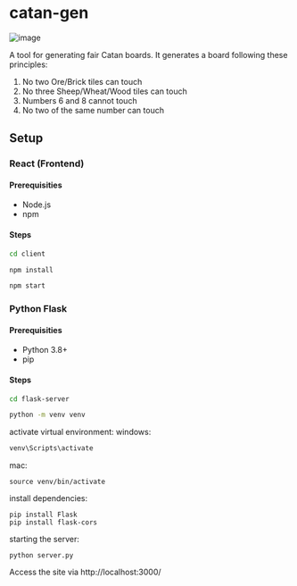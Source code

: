 # catan-gen
![image](https://github.com/user-attachments/assets/00a8cb1c-4658-4463-abe8-f0e908eaacbe)

A tool for generating fair Catan boards. It generates a board following these principles:

1. No two Ore/Brick tiles can touch    
2. No three Sheep/Wheat/Wood tiles can touch
3. Numbers 6 and 8 cannot touch
4. No two of the same number can touch


## Setup

### React (Frontend)
#### Prerequisities 
- Node.js
- npm
#### Steps
```bash
cd client
```
```bash
npm install
```
```bash
npm start
```

### Python Flask
#### Prerequisities 
- Python 3.8+
- pip
#### Steps
```bash
cd flask-server
```
```bash
python -m venv venv
```
activate virtual environment:
windows:
```bash
venv\Scripts\activate
```
mac:
```
source venv/bin/activate
```
install dependencies:
```
pip install Flask
pip install flask-cors
```
starting the server:
```
python server.py
```


Access the site via http://localhost:3000/
